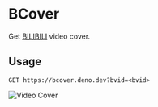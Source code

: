 # BCover

Get [BILIBILI](https://bilibili.com) video cover.

## Usage

`GET https://bcover.deno.dev?bvid=<bvid>`

![Video Cover](https://bcover.deno.dev/?bvid=BV117411r7R1)

